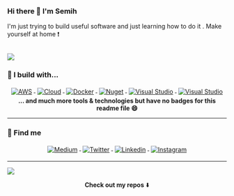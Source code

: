 
### Hi there 👋 I'm Semih

I'm just trying to build useful software and just learning how to do it . Make yourself at home ❗ 

![](https://media.giphy.com/media/l4JyOCNEfXvVYEqB2/giphy.gif)
---

### 🚧 I build with...
<p align="center">
   <a href="https://aws.amazon.com/">
    <img src="https://raw.githubusercontent.com/senvardarsemih/senvardarsemih/master/badges/aws.svg" alt="AWS" style="vertical-align:top; margin:4px">
  </a>
   <a href="https://aws.amazon.com/">
    <img src="https://raw.githubusercontent.com/senvardarsemih/senvardarsemih/master/badges/cloud.svg" alt="Cloud" style="vertical-align:top; margin:4px">
  </a>    
   <a href="https://hub.docker.com/">
    <img src="https://raw.githubusercontent.com/senvardarsemih/senvardarsemih/master/badges/dockerhub.svg" alt="Docker" style="vertical-align:top; margin:4px">
  </a>  
   <a href="https://www.nuget.org/">
    <img src="https://raw.githubusercontent.com/senvardarsemih/senvardarsemih/master/badges/nuget.svg" alt="Nuget" style="vertical-align:top; margin:4px">
  </a>
  <a href="https://visualstudio.microsoft.com/">
    <img src="https://raw.githubusercontent.com/senvardarsemih/senvardarsemih/master/badges/visualstudio.svg" alt="Visual Studio" style="vertical-align:top; margin:4px">
  </a>
  <a href="https://code.visualstudio.com/">
    <img src="https://raw.githubusercontent.com/senvardarsemih/senvardarsemih/master/badges/visualstudio_code.svg" alt="Visual Studio" style="vertical-align:top; margin:4px">
  </a><br/>
<b> ...  and much more tools & technologies but have no badges for this readme file 😄 </b>
</p>

---
### 📢 Find me
<p align="center">
   <a href="https://medium.com/@senvardarsemih">
    <img src="https://raw.githubusercontent.com/senvardarsemih/senvardarsemih/master/badges/medium.svg" alt="Medium" style="vertical-align:top; margin:4px">
  </a>
   <a href="https://twitter.com/semihsenvardar">
    <img src="https://raw.githubusercontent.com/senvardarsemih/senvardarsemih/master/badges/twitter.svg" alt="Twitter" style="vertical-align:top; margin:4px">
  </a>    
    <a href="https://linkedin.com/in/semihsenvardar">
    <img src="https://raw.githubusercontent.com/senvardarsemih/senvardarsemih/master/badges/linkedIn.svg" alt="Linkedin" style="vertical-align:top; margin:4px">
  </a>  
    <a href="https://www.instagram.com/senvardarsemih/">
    <img src="https://raw.githubusercontent.com/senvardarsemih/senvardarsemih/master/badges/instagram.svg" alt="Instagram" style="vertical-align:top; margin:4px">
  </a>
</p>

---
![](https://visitor-badge.glitch.me/badge?page_id=senvardarsemih.senvardarsemih)

<p align="center">
<b>Check out my repos</b> ⬇️  
</p>





<!--
**senvardarsemih/senvardarsemih** is a ✨ _special_ ✨ repository because its `README.md` (this file) appears on your GitHub profile.

Here are some ideas to get you started:

- 🔭 I’m currently working on ...
- 🌱 I’m currently learning ...
- 👯 I’m looking to collaborate on ...
- 🤔 I’m looking for help with ...
- 💬 Ask me about ...
- 📫 How to reach me: ...
- 😄 Pronouns: ...
- ⚡ Fun fact: ...
-->
